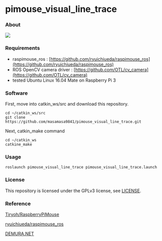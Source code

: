 # pimouse_visual_line_trace
### About
[![](http://img.youtube.com/vi/eLghsLB_j5A/0.jpg)](https://www.youtube.com/watch?v=eLghsLB_j5A)  

### Requirements
 * raspimouse_ros : [https://github.com/ryuichiueda/raspimouse_ros](https://github.com/ryuichiueda/raspimouse_ros)
 * ROS OpenCV camera driver : [https://github.com/OTL/cv_camera](https://github.com/OTL/cv_camera)
* tested Ubuntu Linux 16.04 Mate on Raspberry Pi 3

### Software

First, move into catkin_ws/src and download this repository.

```
cd ~/catkin_ws/src
git clone https://github.com/masamasa9841/pimouse_visual_line_trace.git
```

Next, catkin_make command

```
cd ~/catkin_ws
catkine_make
```
### Usage
```
roslaunch pimouse_visual_line_trace pimouse_visual_line_trace.launch
```
### License

This repository is licensed under the GPLv3 license, see [LICENSE](./LICENSE).

### Reference
[Tiryoh/RaspberryPiMouse](https://github.com/Tiryoh/RaspberryPiMouse)

[ryuichiueda/raspimouse_ros](https://github.com/ryuichiueda/raspimouse_ros)

[DEMURA.NET](http://demura.net/lecture/13067.html)
